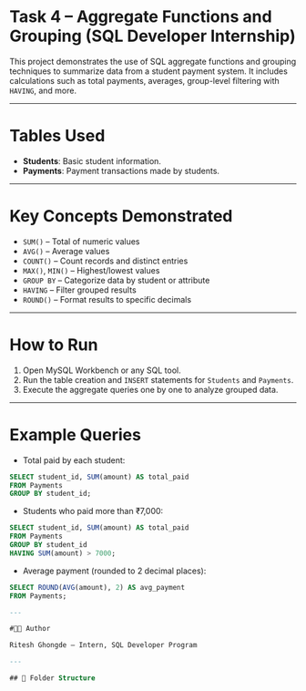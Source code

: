 
#  Task 4 – Aggregate Functions and Grouping (SQL Developer Internship)

This project demonstrates the use of SQL aggregate functions and grouping techniques to summarize data from a student payment system. It includes calculations such as total payments, averages, group-level filtering with `HAVING`, and more.

---

# Tables Used

- **Students**: Basic student information.
- **Payments**: Payment transactions made by students.

---

# Key Concepts Demonstrated

- `SUM()` – Total of numeric values
- `AVG()` – Average values
- `COUNT()` – Count records and distinct entries
- `MAX()`, `MIN()` – Highest/lowest values
- `GROUP BY` – Categorize data by student or attribute
- `HAVING` – Filter grouped results
- `ROUND()` – Format results to specific decimals

---

# How to Run

1. Open MySQL Workbench or any SQL tool.
2. Run the table creation and `INSERT` statements for `Students` and `Payments`.
3. Execute the aggregate queries one by one to analyze grouped data.

---

# Example Queries

- Total paid by each student:
```sql
SELECT student_id, SUM(amount) AS total_paid
FROM Payments
GROUP BY student_id;
```

- Students who paid more than ₹7,000:
```sql
SELECT student_id, SUM(amount) AS total_paid
FROM Payments
GROUP BY student_id
HAVING SUM(amount) > 7000;
```

- Average payment (rounded to 2 decimal places):
```sql
SELECT ROUND(AVG(amount), 2) AS avg_payment
FROM Payments;

---

#🧑‍💻 Author

Ritesh Ghongde – Intern, SQL Developer Program

---

## 📂 Folder Structure

```


